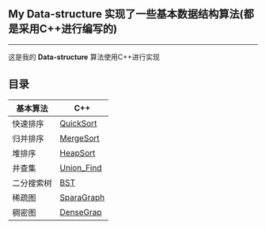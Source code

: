 ## My Data-structure  实现了一些基本数据结构算法(都是采用C++进行编写的)
---

这是我的 **Data-structure** 算法使用C++进行实现


## 目录


| **基本算法** | C++ |
|  -- | -- |
|快速排序|[QuickSort](https://github.com/MappleTT/Data-structure/blob/master/QuickSort/main.cpp)|
|归并排序|[MergeSort](https://github.com/MappleTT/Data-structure/blob/master/MergeSort/main.cpp)|
|堆排序|[HeapSort](https://github.com/MappleTT/Data-structure/blob/master/HeapSort/main.cpp)|
|并查集|[Union_Find](https://github.com/MappleTT/Data-structure/blob/master/Union_Find/main.cpp)|
|二分搜索树|[BST](https://github.com/MappleTT/Data-structure/blob/master/BST/main.cpp)|
|稀疏图|[SparaGraph](https://github.com/MappleTT/Data-structure/blob/master/SparaGraph/main.cpp)|
|稠密图|[DenseGrap](https://github.com/MappleTT/Data-structure/blob/master/DenseGraph/main.cpp)|




